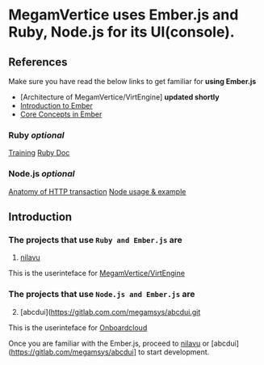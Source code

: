 # **MegamVertice** uses Ember.js and Ruby, Node.js for its UI(console).

## References

Make sure you have read the below links to get familiar for **using Ember.js**

* [Architecture of MegamVertice/VirtEngine] **updated shortly**
* [Introduction to Ember](https://guides.emberjs.com/v2.12.0/)
* [Core Concepts in Ember](https://guides.emberjs.com/v2.12.0/getting-started/core-concepts/)

### Ruby *optional*

[Training](https://www.codecademy.com/learn/ruby)
[Ruby Doc](https://www.ruby-lang.org/en/documentation/)

### Node.js *optional*

[Anatomy of HTTP transaction](https://nodejs.org/en/docs/guides/anatomy-of-an-http-transaction/)
[Node usage & example](https://nodejs.org/api/synopsis.html)


## Introduction

### The projects that use `Ruby and Ember.js` are 

1. [nilavu](https://gitlab.com/megamsys/nilavu.git) 

This is the userinteface for [MegamVertice/VirtEngine](https://docs.megam.io)

### The projects that use `Node.js and Ember.js` are 

2. [abcdui](https://gitlab.com.com/megamsys/abcdui.git

This is the userinteface for [Onboardcloud](https://gitlab.com/megamsys/abcdui)


Once you are familiar with the Ember.js, proceed to [nilavu](https://gitlab.com/megamsys/nilavu.git) or [abcdui](https://gitlab.com/megamsys/abcdui] to start development.

